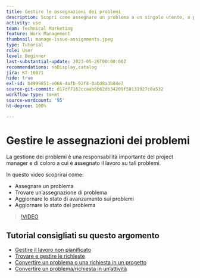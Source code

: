 ```yaml
---
title: Gestire le assegnazioni dei problemi
description: Scopri come assegnare un problema a un singolo utente, a più utenti o a un team in modo che il problema possa essere risolto.
activity: use
team: Technical Marketing
feature: Work Management
thumbnail: manage-issue-assignments.jpeg
type: Tutorial
role: User
level: Beginner
last-substantial-update: 2023-05-26T00:00:00Z
recommendations: noDisplay,catalog
jira: KT-10071
hide: true
exl-id: b4999851-e066-4afb-92f4-0abd8a3b84e7
source-git-commit: d17df7162ccaab6b62db34209f50131927c0a532
workflow-type: tm+mt
source-wordcount: '95'
ht-degree: 100%

---
```


# Gestire le assegnazioni dei problemi

La gestione dei problemi è una responsabilità importante del project manager e di coloro a cui è assegnato il lavoro su tali problemi.

In questo video scoprirai come:

* Assegnare un problema
* Trovare un’assegnazione di problema
* Aggiornare lo stato di avanzamento sui problemi
* Aggiornare lo stato del problema

>[!VIDEO](https://video.tv.adobe.com/v/3419931/?quality=12&learn=on&enablevpops)

## Tutorial consigliati su questo argomento

* [Gestire il lavoro non pianificato](/help/manage-work/issues-requests/handle-unplanned-work.md)
* [Trovare e gestire le richieste](/help/manage-work/issues-requests/find-requests.md)
* [Convertire un problema o una richiesta in un progetto](/help/manage-work/issues-requests/create-a-project-from-a-request.md)
* [Convertire un problema/richiesta in un’attività](/help/manage-work/issues-requests/convert-issues-to-other-work-items.md)
